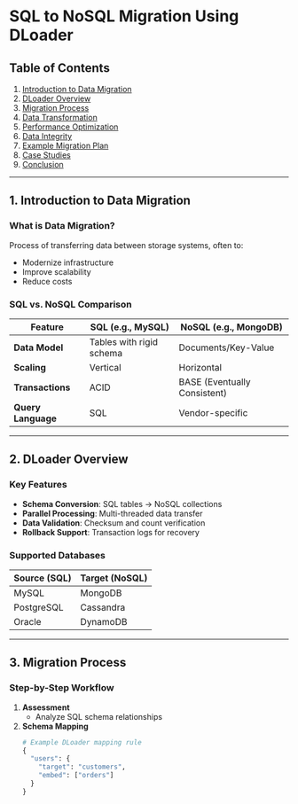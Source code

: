 # SQL to NoSQL Migration Using DLoader

## Table of Contents
1. [Introduction to Data Migration](#1-introduction-to-data-migration)  
2. [DLoader Overview](#2-dloader-overview)  
3. [Migration Process](#3-migration-process)  
4. [Data Transformation](#4-data-transformation)  
5. [Performance Optimization](#5-performance-optimization)  
6. [Data Integrity](#6-data-integrity)  
7. [Example Migration Plan](#7-example-migration-plan)  
8. [Case Studies](#8-case-studies)  
9. [Conclusion](#9-conclusion)  

---

## 1. Introduction to Data Migration

### What is Data Migration?
Process of transferring data between storage systems, often to:
- Modernize infrastructure  
- Improve scalability  
- Reduce costs  

### SQL vs. NoSQL Comparison
| Feature          | SQL (e.g., MySQL)       | NoSQL (e.g., MongoDB)   |
|------------------|-------------------------|-------------------------|
| **Data Model**   | Tables with rigid schema | Documents/Key-Value     |
| **Scaling**      | Vertical                | Horizontal              |
| **Transactions** | ACID                    | BASE (Eventually Consistent) |
| **Query Language** | SQL                  | Vendor-specific         |

---

## 2. DLoader Overview

### Key Features
- **Schema Conversion**: SQL tables → NoSQL collections  
- **Parallel Processing**: Multi-threaded data transfer  
- **Data Validation**: Checksum and count verification  
- **Rollback Support**: Transaction logs for recovery  

### Supported Databases
| Source (SQL)      | Target (NoSQL)        |
|-------------------|-----------------------|
| MySQL             | MongoDB               |
| PostgreSQL        | Cassandra             |
| Oracle            | DynamoDB              |

---

## 3. Migration Process

### Step-by-Step Workflow
1. **Assessment**  
   - Analyze SQL schema relationships  
2. **Schema Mapping**  
   ```python
   # Example DLoader mapping rule
   {
     "users": {
       "target": "customers",
       "embed": ["orders"]
     }
   }
